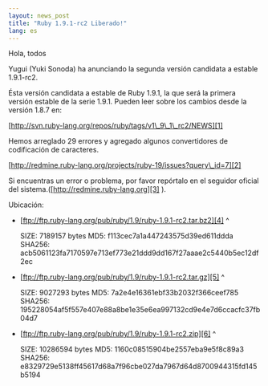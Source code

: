 ```yaml
---
layout: news_post
title: "Ruby 1.9.1-rc2 Liberado!"
lang: es
---
```


Hola, todos

Yugui (Yuki Sonoda) ha anunciando la segunda versión candidata a estable
1.9.1-rc2.

Ésta versión candidata a estable de Ruby 1.9.1, la que será la primera
versión estable de la serie 1.9.1. Pueden leer sobre los cambios desde
la versión 1.8.7 en:

[http://svn.ruby-lang.org/repos/ruby/tags/v1\_9\_1\_rc2/NEWS][1]

Hemos arreglado 29 errores y agregado algunos convertidores de
codificación de caracteres.

[http://redmine.ruby-lang.org/projects/ruby-19/issues?query\_id=7][2]

Si encuentras un error o problema, por favor repórtalo en el seguidor
oficial del sistema.([http://redmine.ruby-lang.org][3] ).

Ubicación:

* [ftp://ftp.ruby-lang.org/pub/ruby/1.9/ruby-1.9.1-rc2.tar.bz2][4]
^

    
     SIZE:   7189157 bytes
     MD5:    f113cec7a1a447243575d39ed611ddda
     SHA256: acb5061123fa7170597e713ef773e21ddd9dd167f27aaae2c5440b5ec12df2ec

* [ftp://ftp.ruby-lang.org/pub/ruby/1.9/ruby-1.9.1-rc2.tar.gz][5]
^

    
     SIZE:   9027293 bytes
     MD5:    7a2e4e16361ebf33b2032f366ceef785
     SHA256: 195228054af5f557e407e88a8be1e35e6ea997132cd9e4e7d6ccacfc37fb04d7

* [ftp://ftp.ruby-lang.org/pub/ruby/1.9/ruby-1.9.1-rc2.zip][6]
^

    
     SIZE:   10286594 bytes
     MD5:    1160c08515904be2557eba9e5f8c89a3
     SHA256: e8329729e5138ff45617d68a7f96cbe027da7967d64d8700944315fd145b5194



[1]: http://svn.ruby-lang.org/repos/ruby/tags/v1_9_1_rc2/NEWS 
[2]: http://redmine.ruby-lang.org/projects/ruby-19/issues?query_id=7 
[3]: http://redmine.ruby-lang.org 
[4]: ftp://ftp.ruby-lang.org/pub/ruby/1.9/ruby-1.9.1-rc2.tar.bz2 
[5]: ftp://ftp.ruby-lang.org/pub/ruby/1.9/ruby-1.9.1-rc2.tar.gz 
[6]: ftp://ftp.ruby-lang.org/pub/ruby/1.9/ruby-1.9.1-rc2.zip 
